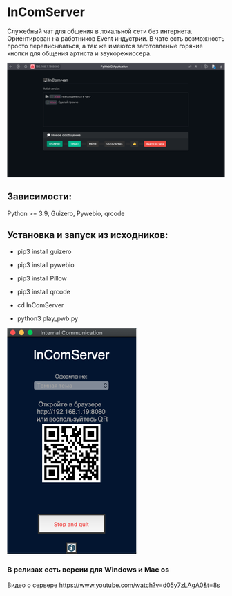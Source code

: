 # InComServer
Служебный чат для общения в локальной сети без интернета. Ориентирован на работников Event индустрии.
В чате есть возможность просто переписываться, а так же имеются заготовленые горячие кнопки для общения артиста и звукорежиссера.


![Иллюстрация к проекту](https://github.com/aleksan149/InComServer/blob/main/image/screen2.png)

## Зависимости:
Python >= 3.9, Guizero, Pywebio, qrcode

## Установка и запуск из исходников: 
* pip3 install guizero 
* pip3 install pywebio
* pip3 install Pillow
* pip3 install qrcode

* cd InComServer
* python3 play_pwb.py

![Иллюстрация к проекту](https://github.com/aleksan149/InComServer/blob/main/image/screen3.png)

### В релизах есть версии для Windows и Mac os

Видео о сервере
https://www.youtube.com/watch?v=d05y7zLAgA0&t=8s
